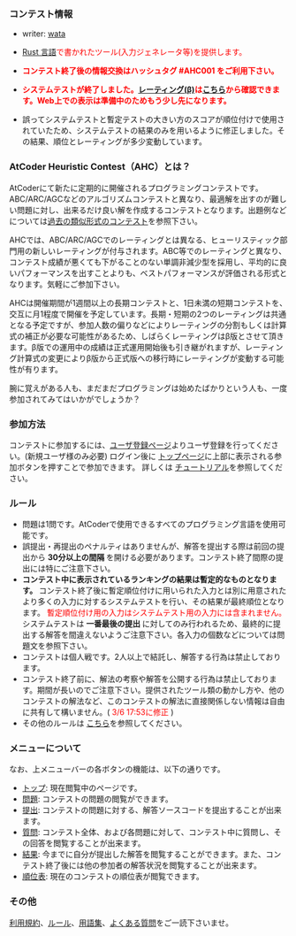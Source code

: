 
<div>

<span>

<span>

### **コンテスト情報**

<section>

<ul>

<li>
writer:
	      <a href="https://atcoder.jp/user/wata">
<span>
wata
</span>
</a>
</li>

<li>

<font color="red"><a href="https://www.rust-lang.org/ja">Rust 言語</a>で書かれたツール(入力ジェネレータ等)を提供します。</font>

</li>

<li>

<strong>

<font color="red">コンテスト終了後の情報交換はハッシュタグ #AHC001 をご利用下さい。</font>

</strong>

</li>

<li>

<strong>

<font color="red">システムテストが終了しました。<a href="https://www.dropbox.com/s/ne358pdixfafppm/AHC_rating.pdf?dl=0">レーティング(β)</a>は<a href="https://www.dropbox.com/s/rqrlprp0zoyi4di/result_ahc001.csv?dl=0">こちら</a>から確認できます。Web上での表示は準備中のためもう少し先になります。</font>

</strong>

</li>

<li>
誤ってシステムテストと暫定テストの大きい方のスコアが順位付けで使用されていたため、システムテストの結果のみを用いるように修正しました。その結果、順位とレーティングが多少変動しています。
</li>

</ul>

</section>

### **AtCoder Heuristic Contest（AHC）とは？**

<section>

<p>
AtCoderにて新たに定期的に開催されるプログラミングコンテストです。ABC/ARC/AGCなどのアルゴリズムコンテストと異なり、最適解を出すのが難しい問題に対し、出来るだけ良い解を作成するコンテストとなります。出題例などについては<a href="https://atcoder.jp/contests/archive?ratedType=0&category=1200&keyword=">過去の類似形式のコンテスト</a>を参照下さい。
    
</p>

<p>
AHCでは、ABC/ARC/AGCでのレーティングとは異なる、ヒューリスティック部門用の新しいレーティングが付与されます。ABC等でのレーティングと異なり、コンテスト成績が悪くても下がることのない単調非減少型を採用し、平均的に良いパフォーマンスを出すことよりも、ベストパフォーマンスが評価される形式となります。気軽にご参加下さい。
   
</p>

<p>
AHCは開催期間が1週間以上の長期コンテストと、1日未満の短期コンテストを、交互に月1程度で開催を予定しています。長期・短期の2つのレーティングは共通となる予定ですが、参加人数の偏りなどによりレーティングの分割もしくは計算式の補正が必要な可能性があるため、しばらくレーティングはβ版とさせて頂きます。β版での運用中の成績は正式運用開始後も引き継がれますが、レーティング計算式の変更によりβ版から正式版への移行時にレーティングが変動する可能性が有ります。
    
</p>

<p>
腕に覚えがある人も、まだまだプログラミングは始めたばかりという人も、一度参加されてみてはいかがでしょうか？
    
</p>

</section>

### **参加方法**

<section>

<p>
コンテストに参加するには、<a href="https://atcoder.jp/contests/ahc001/register">ユーザ登録ページ</a>よりユーザ登録を行ってください。(新規ユーザ様のみ必要)
        ログイン後に <a href="https://atcoder.jp/contests/ahc001/">トップページ</a>に上部に表示される参加ボタンを押すことで参加できます。
        詳しくは <a href="https://atcoder.jp/contests/ahc001/tutorial">チュートリアル</a>を参照してください。
    
</p>

</section>

### **ルール**

<section>

<ul>

<li>
問題は1問です。AtCoderで使用できるすべてのプログラミング言語を使用可能です。
</li>

<li>
誤提出・再提出のペナルティはありませんが、解答を提出する際は前回の提出から
<strong>
30分以上の間隔
</strong>
を開ける必要があります。コンテスト終了間際の提出には特にご注意下さい。
	    
</li>

<li>

<strong>
コンテスト中に表示されているランキングの結果は暫定的なものとなります。
</strong>
コンテスト終了後に暫定順位付けに用いられた入力とは別に用意されたより多くの入力に対するシステムテストを行い、その結果が最終順位となります。
<font color="red">暫定順位付け用の入力はシステムテスト用の入力には含まれません。</font>
システムテストは
<strong>
一番最後の提出
</strong>
に対してのみ行われるため、最終的に提出する解答を間違えないようご注意下さい。各入力の個数などについては問題文を参照下さい。
	    
</li>

<li>
コンテストは個人戦です。2人以上で結託し、解答する行為は禁止しております。
</li>

<li>
コンテスト終了前に、解法の考察や解答を公開する行為は禁止しております。期間が長いのでご注意下さい。提供されたツール類の動かし方や、他のコンテストの解法など、このコンテストの解法に直接関係しない情報は自由に共有して構いません。(
<font color="red">3/6 17:53に修正</font>
) 
</li>

<li>
その他のルールは <a href="https://atcoder.jp/contests/ahc001/rules">こちら</a>を参照してください。
</li>

</ul>

</section>

### **メニューについて**

<section>

<p>
なお、上メニューバーの各ボタンの機能は、以下の通りです。
    
</p>

<ul>

<li>
<a href="https://atcoder.jp/contests/ahc001#">トップ</a>: 現在閲覧中のページです。
</li>

<li>
<a href="https://atcoder.jp/contests/ahc001/assignments">問題</a>: コンテストの問題の閲覧ができます。
</li>

<li>
<a href="https://atcoder.jp/contests/ahc001/submit">提出</a>: コンテストの問題に対する、解答ソースコードを提出することが出来ます。
</li>

<li>
<a href="https://atcoder.jp/contests/ahc001/clarifications">質問</a>: コンテスト全体、および各問題に対して、コンテスト中に質問し、その回答を閲覧することが出来ます。
</li>

<li>
<a href="https://atcoder.jp/contests/ahc001/submissions/me">結果</a>: 今までに自分が提出した解答を閲覧することができます。また、コンテスト終了後には他の参加者の解答状況を閲覧することが出来ます。
</li>

<li>
<a href="https://atcoder.jp/contests/ahc001/standings">順位表</a>: 現在のコンテストの順位表が閲覧できます。
</li>

</ul>

</section>

### **その他**

<section>

<p>
<a href="https://atcoder.jp/contests/ahc001/tos">利用規約</a>、<a href="https://atcoder.jp/contests/ahc001/rules">ルール</a>、<a href="https://atcoder.jp/contests/ahc001/glossary">用語集</a>、<a href="https://atcoder.jp/contests/ahc001/faq">よくある質問</a>をご一読下さいませ。
    
</p>

</section>





</span>

</span>

</div>
